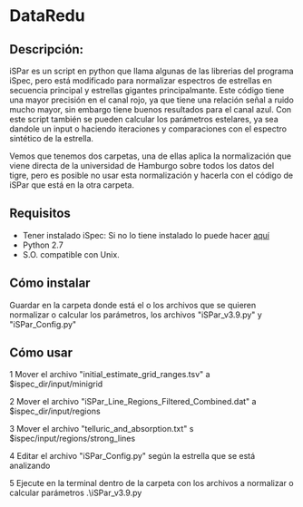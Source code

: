 # DataRedu

## Descripción: 
iSPar es un script en python que llama algunas de las librerias del programa iSpec, pero está modificado para
normalizar espectros de estrellas en secuencia principal y estrellas gigantes principalmante. Este código tiene una mayor
precisión en el canal rojo, ya que tiene una relación señal a ruido mucho mayor, sin embargo tiene buenos resultados para
el canal azul. Con este script también se pueden calcular los parámetros estelares, ya sea dandole un input o haciendo iteraciones y
comparaciones con el espectro sintético de la estrella.

Vemos que tenemos dos carpetas, una de ellas aplica la normalización que viene directa de la universidad de 
Hamburgo sobre todos los datos del tigre, pero es posible no usar esta normalización y hacerla con el código de iSPar
que está en la otra carpeta.

## Requisitos
* Tener instalado iSpec: Si no lo tiene instalado lo puede hacer [aquí](https://www.blancocuaresma.com/s/iSpec/manual/introduction)
* Python 2.7
* S.O. compatible con Unix.

## Cómo instalar
Guardar en la carpeta donde está el o los archivos que se quieren normalizar o calcular los parámetros, los archivos
"iSPar_v3.9.py" y "iSPar_Config.py"

## Cómo usar
1 Mover el archivo "initial_estimate_grid_ranges.tsv" a $ispec_dir/input/minigrid

2 Mover el archivo "iSPar_Line_Regions_Filtered_Combined.dat" a $ispec_dir/input/regions

3 Mover el archivo "telluric_and_absorption.txt" s $ispec/input/regions/strong_lines

4 Editar el archivo "iSPar_Config.py" según la estrella que se está analizando

5 Ejecute en la terminal dentro de la carpeta con los archivos a normalizar o calcular parámetros
.\iSPar_v3.9.py


